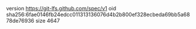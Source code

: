version https://git-lfs.github.com/spec/v1
oid sha256:6fae0146fb24edcc011313136076d4b2b800ef328ecbeda69bb5a6878de76936
size 4647
